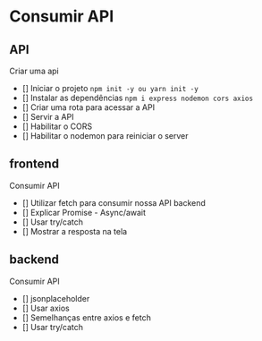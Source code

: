 # Consumir API

## API

Criar uma api
- [] Iniciar o projeto `npm init -y ou yarn init -y`
- [] Instalar as dependências `npm i express nodemon cors axios`
- [] Criar uma rota para acessar a API
- [] Servir a API
- [] Habilitar o CORS
- [] Habilitar o nodemon para reiniciar o server

## frontend
Consumir API

- [] Utilizar fetch para consumir nossa API backend
- [] Explicar Promise - Async/await
- [] Usar try/catch
- [] Mostrar a resposta na tela

## backend
Consumir API

- [] jsonplaceholder
- [] Usar axios
- [] Semelhanças entre axios e fetch
- [] Usar try/catch
